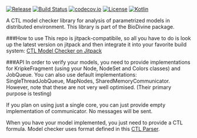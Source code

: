 [![Release](https://jitpack.io/v/sybila/ctl-model-checker.svg)](https://jitpack.io/#sybila/ctl-model-checker)
[![Build Status](https://travis-ci.org/sybila/ctl-model-checker.svg?branch=master)](https://travis-ci.org/sybila/ctl-model-checker)
[![codecov.io](https://codecov.io/github/sybila/ctl-model-checker/coverage.svg?branch=master)](https://codecov.io/github/sybila/ctl-model-checker?branch=master)
[![License](https://img.shields.io/badge/License-GPL%20v3-blue.svg?style=flat)](https://github.com/sybila/ctl-model-checker/blob/master/LICENSE.txt)
[![Kotlin](https://img.shields.io/badge/kotlin-1.0.1-blue.svg)](http://kotlinlang.org)

A CTL model checker library for analysis of parametrized models in distributed environment. This library is part of the BioDivine package.

###How to use
This repo is jitpack-compatibile, so all you have to do is look up the latest version on jitpack and then integrate it into your favorite build system: [CTL Model Checker on Jitpack](https://jitpack.io/#sybila/ctl-model-checker)

###API
In order to verify your models, you need to provide implementations for KripkeFragment 
(using your Node, NodeSet and Colors classes) and JobQueue. You can also use default implementations:
SingleThreadJobQueue, MapNodes, SharedMemoryCommunicator. However, note that these are not very well optimised.
(Their primary purpose is testing)

If you plan on using just a single core, you can just provide empty implementation of communicator. No messages will be sent.

When you have your model implemented, you just need to provide a CTL formula. 
Model checker uses format defined in this [CTL Parser](https://github.com/sybila/ctl-parser).
